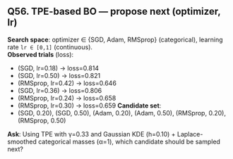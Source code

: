 ## Q56. TPE-based BO — propose next (optimizer, lr)
**Search space**: optimizer ∈ {SGD, Adam, RMSprop} (categorical), learning rate `lr ∈ [0,1]` (continuous).  
**Observed trials** (loss):
- (SGD, lr=0.18) → loss=0.814
- (SGD, lr=0.50) → loss=0.821
- (RMSprop, lr=0.42) → loss=0.646
- (SGD, lr=0.36) → loss=0.806
- (RMSprop, lr=0.24) → loss=0.658
- (RMSprop, lr=0.30) → loss=0.659
**Candidate set**:
- (SGD, 0.20), (SGD, 0.50), (Adam, 0.20), (Adam, 0.50), (RMSprop, 0.20), (RMSprop, 0.50)

**Ask**: Using TPE with γ=0.33 and Gaussian KDE (h=0.10) + Laplace-smoothed categorical masses (α=1), which candidate should be sampled next?